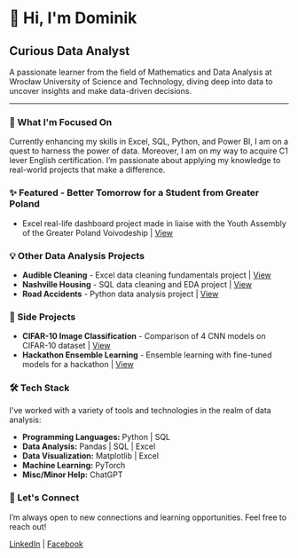 # 👋 Hi, I'm Dominik

## Curious Data Analyst

A passionate learner from the field of Mathematics and Data Analysis at Wrocław University of Science and Technology, diving deep into data to uncover insights and make data-driven decisions.

---

### 🌱 What I'm Focused On

Currently enhancing my skills in Excel, SQL, Python, and Power BI, I am on a quest to harness the power of data. Moreover, I am on my way to acquire C1 lever English certification. I’m passionate about applying my knowledge to real-world projects that make a difference.

### ✨ Featured - Better Tomorrow for a Student from Greater Poland
- Excel real-life dashboard project made in liaise with the Youth Assembly of the Greater Poland Voivodeship | [View](https://github.com/DominikKukla/Yough-Assembly-Excel)

### 💡 Other Data Analysis Projects

- **Audible Cleaning** - Excel data cleaning fundamentals project | [View](https://github.com/DominikKukla/Audible-Cleaning-Excel)
- **Nashville Housing** - SQL data cleaning and EDA project | [View](https://github.com/DominikKukla/Nashville-Housing-SQL)
- **Road Accidents** - Python data analysis project | [View](https://github.com/DominikKukla/Road-Accidents-Analysis-Python)

### 🧩 Side Projects

- **CIFAR-10 Image Classification** - Comparison of 4 CNN models on CIFAR-10 dataset | [View](https://github.com/DominikKukla/CIFAR-10-Image-Classifier)
- **Hackathon Ensemble Learning** - Ensemble learning with fine-tuned models for a hackathon | [View](https://github.com/DominikKukla/Ensemble-learning-for-hackathon)

### 🛠 Tech Stack

I've worked with a variety of tools and technologies in the realm of data analysis:

- **Programming Languages:** Python | SQL
- **Data Analysis:** Pandas | SQL | Excel
- **Data Visualization:** Matplotlib | Excel
- **Machine Learning:** PyTorch
- **Misc/Minor Help:** ChatGPT

### 🤝 Let's Connect

I’m always open to new connections and learning opportunities. Feel free to reach out!

[LinkedIn](https://www.linkedin.com/in/dominik-kukla) | [Facebook](https://www.fb.com/dominik.kuklaa/) 
